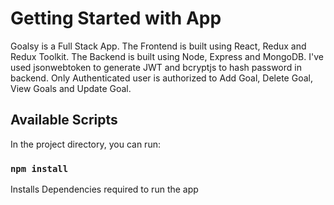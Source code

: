 # Getting Started with App

Goalsy is a Full Stack App. The Frontend is built using React, Redux and Redux Toolkit. The Backend is built using Node, Express and MongoDB. I've used jsonwebtoken to generate JWT and bcryptjs to hash password in backend. Only Authenticated user is authorized to Add Goal, Delete Goal, View Goals and Update Goal.

## Available Scripts

In the project directory, you can run:

### `npm install`

Installs Dependencies required to run the app
